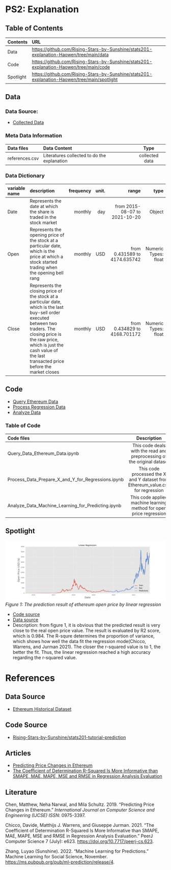 # PS2: Explanation
## Table of Contents

| Contents| URL |
| :---         |     :---     |
| Data | https://github.com/Rising-Stars-by-Sunshine/stats201-explanation-Haowen/tree/main/data |
| Code | https://github.com/Rising-Stars-by-Sunshine/stats201-explanation-Haowen/tree/main/code |
| Spotlight | https://github.com/Rising-Stars-by-Sunshine/stats201-explanation-Haowen/tree/main/spotlight |

## Data
### Data Source: 
- [Collected Data](https://github.com/Rising-Stars-by-Sunshine/stats201-explanation-Haowen/blob/main/data/references.csv)

### Meta Data Information
| Data files| Data Content | Type|
| :---         |     :---     | :---: |
|references.csv| Literatures collected to do the explanation | collected data |

### Data Dictionary 
| variable name | description | frequency     |  unit.    | range| type|
| :---         |     :---     |          ---: |---:        |---: |---: |
| Date | Represents the date at which the share is traded in the stock market | monthly |day|from 2015-08-07 to 2021-10-20|Object|
| Open | Represents the opening price of the stock at a particular date, which is the price at which a stock started trading when the opening bell rang | monthly |USD|from 0.431589 to 4174.635742|Numeric Types: float|
| Close | Represents the closing price of the stock at a particular date, which is the last buy-sell order executed between two traders. The closing price is the raw price, which is just the cash value of the last transacted price before the market closes | monthly |USD|from 0.434829 to 4168.701172|Numeric Types: float|



## Code
- [Query Ethereum Data](https://github.com/Rising-Stars-by-Sunshine/stats201-prediction-Haowen/blob/main/code/Query_Data_Ethereum_Data.ipynb)
- [Process Regression Data](https://github.com/Rising-Stars-by-Sunshine/stats201-prediction-Haowen/blob/main/code/Process_Data_Prepare_X_and_Y_for_Regressions.ipynb)
- [Analyze Data](https://github.com/Rising-Stars-by-Sunshine/stats201-prediction-Haowen/blob/main/code/Analyze_Data_Machine_Learning_for_Predicting.ipynb)
### Table of Code
| Code files| Description | Type|
| :---         |     :---:     | ---: |
| Query_Data_Ethereum_Data.ipynb  | This code deals with the read and preprocessing of the original dataset | .ipynb |
| Process_Data_Prepare_X_and_Y_for_Regressions.ipynb | This code processed the X and Y dataset from Ethereum_value.csv for regression  | .ipynb |
| Analyze_Data_Machine_Learning_for_Predicting.ipynb | This code applied machine learning method for open price regression| .ipynb |

## Spotlight
![image](https://github.com/Rising-Stars-by-Sunshine/stats201-prediction-Haowen/blob/main/spotlight/figures/Linear_Regression_Result.png)
*Figure 1: The prediction result of ethereum open price by linear regression*
- [Code source](https://github.com/Rising-Stars-by-Sunshine/stats201-prediction-Haowen/blob/main/code/Analyze_Data_Machine_Learning_for_Predicting.ipynb)
- [Data source](https://github.com/Rising-Stars-by-Sunshine/stats201-prediction-Haowen/tree/main/data/Processed_data)
- Description: from figure 1, it is obvious that the predicted result is very close to the real open price value. The result is evaluated by R2 score, which is 0.984. The R-squre determines the proportion of variance, which shows how well the data fit the regression mode(Chicco, Warrens, and Jurman 2021). The closer the r-squared value is to 1, the better the fit. Thus, the linear regression reached a high accuracy regarding the r-squared value.

# References

## Data Source
- [Ethereum Historical Dataset](https://www.kaggle.com/datasets/abhimaneukj/ethereum-historical-dataset)
## Code Source
- [Rising-Stars-by-Sunshine/stats201-tutorial-prediction](https://github.com/Rising-Stars-by-Sunshine/stats201-tutorial-prediction/tree/main/code)
## Articles
- [Predicting Price Changes in Ethereum](https://cs229.stanford.edu/proj2017/final-reports/5244039.pdf)
- [The Coefficient of Determination R-Squared Is More Informative than SMAPE, MAE, MAPE, MSE and RMSE in Regression Analysis Evaluation](https://www.ncbi.nlm.nih.gov/pmc/articles/PMC8279135/)
## Literature
Chen, Matthew, Neha Narwal, and Mila Schultz. 2019. “Predicting Price Changes in Ethereum.” *International Journal on Computer Science and Engineering (IJCSE) ISSN*: 0975-3397.

Chicco, Davide, Matthijs J. Warrens, and Giuseppe Jurman. 2021. “The Coefficient of Determination R-Squared Is More Informative than SMAPE, MAE, MAPE, MSE and RMSE in Regression Analysis Evaluation.” PeerJ Computer Science 7 (July): e623. https://doi.org/10.7717/peerj-cs.623.

Zhang, Luyao (Sunshine). 2022. “Machine Learning for Predictions.” Machine Learning for Social Science, November. https://ms.pubpub.org/pub/ml-prediction/release/4.
